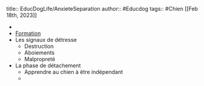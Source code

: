 title:: EducDogLife/AnxieteSeparation
author:: #Educdog 
tags:: #Chien 
[[Feb 18th, 2023]]

-
- [Formation](https://educ-dog.mykajabi.com/products/educ-dog-life-v2-avec-bonus-par-abonnement/categories/2151459087)
- Les signaux de détresse
	- Destruction
	- Aboiements
	- Malpropreté
- La phase de détachement
	- Apprendre au chien à être indépendant
	-